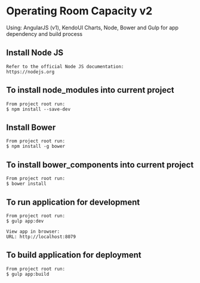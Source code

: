 # Operating Room Capacity v2
Using: AngularJS (v1), KendoUI Charts, Node, Bower and Gulp for app dependency and build process

## Install Node JS
    
    Refer to the official Node JS documentation:
    https://nodejs.org

## To install node_modules into current project
	
	From project root run:
	$ npm install --save-dev

## Install Bower
	
	From project root run:
	$ npm install -g bower

## To install bower_components into current project

	From project root run:
	$ bower install
	
## To run application for development

    From project root run:
    $ gulp app:dev
    
    View app in browser:
    URL: http://localhost:8079

## To build application for deployment

    From project root run:
    $ gulp app:build
